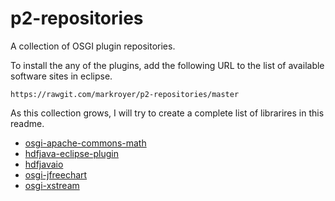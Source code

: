 # p2-repositories

A collection of OSGI plugin repositories.

To install the any of the plugins, add the following URL to the list of available software sites in eclipse.

```
https://rawgit.com/markroyer/p2-repositories/master
```

As this collection grows, I will try to create a complete list of librarires in this readme.

* [osgi-apache-commons-math](https://github.com/markroyer/osgi-apache-commons-math/)
* [hdfjava-eclipse-plugin](https://github.com/markroyer/hdfjava-eclipse-plugin/)
* [hdfjavaio](https://github.com/markroyer/hdfjavaio/)
* [osgi-jfreechart](https://github.com/markroyer/osgi-jfreechart)
* [osgi-xstream](https://github.com/markroyer/osgi-xstream)
